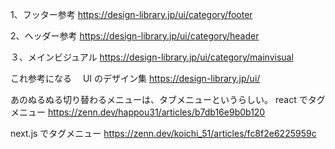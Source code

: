1、フッター参考
https://design-library.jp/ui/category/footer

2、ヘッダー参考
https://design-library.jp/ui/category/header

３、メインビジュアル
https://design-library.jp/ui/category/mainvisual

これ参考になる　 UI のデザイン集
https://design-library.jp/ui/

あのぬるぬる切り替わるメニューは、タブメニューというらしい。
react でタグメニュー
https://zenn.dev/happou31/articles/b7db16e9b0b120

next.js でタグメニュー
https://zenn.dev/koichi_51/articles/fc8f2e6225959c

